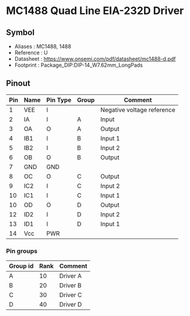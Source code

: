 # MC1488 Quad Line EIA-232D Driver


## Symbol

* Aliases : MC1488, 1488
* Reference : U
* Datasheet : https://www.onsemi.com/pdf/datasheet/mc1488-d.pdf
* Footprint : Package_DIP:DIP-14_W7.62mm_LongPads

## Pinout

|Pin|Name|Pin Type|Group|Comment|
|---|---|---|---|---|
|1|VEE|I||Negative voltage reference|
|2|IA|I|A|Input|
|3|OA|O|A|Output|
|4|IB1|I|B|Input 1|
|5|IB2|I|B|Input 2|
|6|OB|O|B|Output|
|7|GND|GND|||
|8|OC|O|C|Output|
|9|IC2|I|C|Input 2|
|10|IC1|I|C|Input 1|
|10|OD|O|D|Output|
|12|ID2|I|D|Input 2|
|13|ID1|I|D|Input 1|
|14|Vcc|PWR|||

### Pin groups

|Group id|Rank|Comment|
|---|---|---|
|A|10|Driver A|
|B|20|Driver B|
|C|30|Driver C|
|D|40|Driver D|
